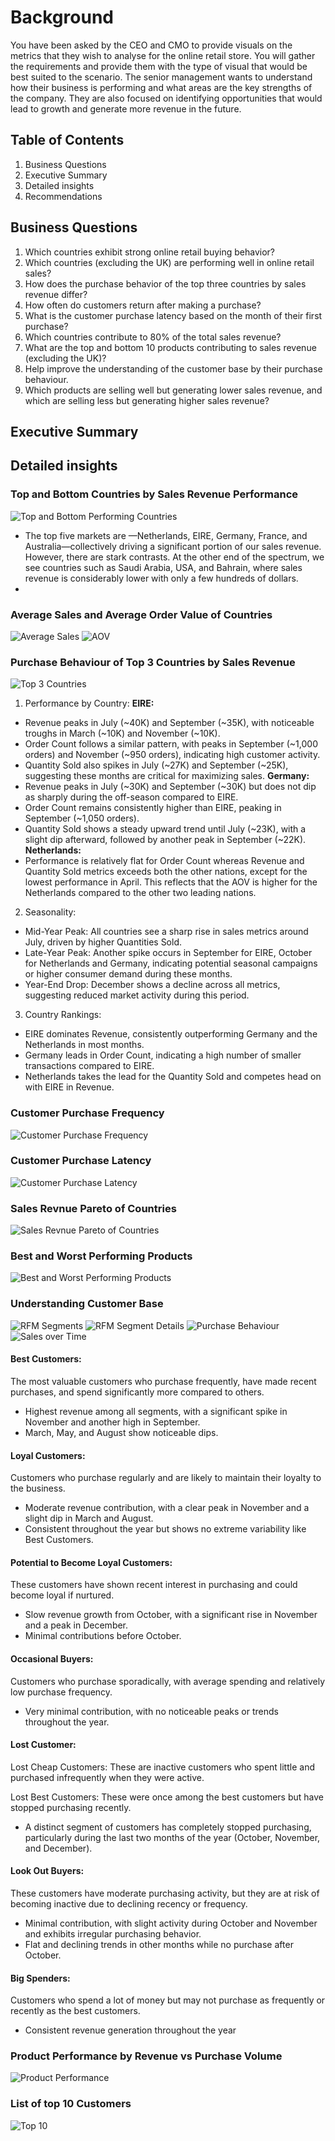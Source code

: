 # Background
You have been asked by the CEO and CMO to provide visuals on the metrics that they wish to analyse for the online retail store. You will gather the requirements and provide them with the type of visual that would be best suited to the scenario. The senior management wants to understand how their business is performing and what areas are the key strengths of the company. They are also focused on identifying opportunities that would lead to growth and generate more revenue in the future.

## Table of Contents
1. Business Questions
2. Executive Summary
3. Detailed insights
4. Recommendations

## Business Questions
1. Which countries exhibit strong online retail buying behavior?
2. Which countries (excluding the UK) are performing well in online retail sales?
3. How does the purchase behavior of the top three countries by sales revenue differ?
4. How often do customers return after making a purchase?
5. What is the customer purchase latency based on the month of their first purchase?
6. Which countries contribute to 80% of the total sales revenue?
7. What are the top and bottom 10 products contributing to sales revenue (excluding the UK)?
8.  Help improve the understanding of the customer base by their purchase behaviour.
9. Which products are selling well but generating lower sales revenue, and which are selling less but generating higher sales revenue?

## Executive Summary


## Detailed insights
### Top and Bottom Countries by Sales Revenue Performance
![Top and Bottom Performing Countries](Viz/Top_and_Bottom_Countries.png)
- The top five markets are —Netherlands, EIRE, Germany, France, and Australia—collectively driving a significant portion of our sales revenue. However, there are stark contrasts. At the other end of the spectrum, we see countries such as Saudi Arabia, USA, and Bahrain, where sales revenue is considerably lower with only a few hundreds of dollars.
- 
### Average Sales and Average Order Value of Countries
![Average Sales](Viz/Average_Sales_Revenue_of_Countries.png)
![AOV](Viz/AOV_of_Countries.png)
### Purchase Behaviour of Top 3 Countries by Sales Revenue
![Top 3 Countries](Viz/Top_3_Countries.png)
1. Performance by Country:
**EIRE:** 
- Revenue peaks in July (~40K) and September (~35K), with noticeable troughs in March (~10K) and November (~10K).
- Order Count follows a similar pattern, with peaks in September (~1,000 orders) and November (~950 orders), indicating high customer activity.
- Quantity Sold also spikes in July (~27K) and September (~25K), suggesting these months are critical for maximizing sales.
**Germany:**
- Revenue peaks in July (~30K) and September (~30K) but does not dip as sharply during the off-season compared to EIRE.
- Order Count remains consistently higher than EIRE, peaking in September (~1,050 orders).
- Quantity Sold shows a steady upward trend until July (~23K), with a slight dip afterward, followed by another peak in September (~22K).
**Netherlands:**
- Performance is relatively flat for Order Count whereas Revenue and Quantity Sold metrics exceeds both the other nations, except for the lowest performance in April. This reflects that the AOV is higher for the Netherlands compared to the other two leading nations.
2. Seasonality:
- Mid-Year Peak: All countries see a sharp rise in sales metrics around July, driven by higher Quantities Sold.
- Late-Year Peak: Another spike occurs in September for EIRE, October for Netherlands and Germany, indicating potential seasonal campaigns or higher consumer demand during these months.
- Year-End Drop: December shows a decline across all metrics, suggesting reduced market activity during this period.
3. Country Rankings:
- EIRE dominates Revenue, consistently outperforming Germany and the Netherlands in most months.
- Germany leads in Order Count, indicating a high number of smaller transactions compared to EIRE.
- Netherlands takes the lead for the Quantity Sold and competes head on with EIRE in Revenue. 

### Customer Purchase Frequency
![Customer Purchase Frequency]()
### Customer Purchase Latency 
![Customer Purchase Latency](Viz/Purchase_Latency.png)
### Sales Revnue Pareto of Countries
![Sales Revnue Pareto of Countries](Viz/Sales_Revenue_Pareto_for_Countries.png)
### Best and Worst Performing Products
![Best and Worst Performing Products](Viz/Top_and_Bottom_Products.png)
### Understanding Customer Base
![RFM Segments](Viz/RFM_Customer_Segments.png) 
![RFM Segment Details](Viz/RFM_Segment_Details.png)
![Purchase Behaviour](Viz/Purchase_Behaviour_of_RFM_Customer_Segments.png)
![Sales over Time](Viz/Sales_over_Time_for_RFM_Customer_Segments.png)

#### Best Customers:
The most valuable customers who purchase frequently, have made recent purchases, and spend significantly more compared to others.
- Highest revenue among all segments, with a significant spike in November and another high in September.
- March, May, and August show noticeable dips.
#### Loyal Customers:
Customers who purchase regularly and are likely to maintain their loyalty to the business.
- Moderate revenue contribution, with a clear peak in November and a slight dip in March and August.
- Consistent throughout the year but shows no extreme variability like Best Customers.
#### Potential to Become Loyal Customers:
These customers have shown recent interest in purchasing and could become loyal if nurtured.
- Slow revenue growth from October, with a significant rise in November and a peak in December.
- Minimal contributions before October.
#### Occasional Buyers: 
Customers who purchase sporadically, with average spending and relatively low purchase frequency.
- Very minimal contribution, with no noticeable peaks or trends throughout the year.
#### Lost Customer:
Lost Cheap Customers: These are inactive customers who spent little and purchased infrequently when they were active.

Lost Best Customers: These were once among the best customers but have stopped purchasing recently.
- A distinct segment of customers has completely stopped purchasing, particularly during the last two months of the year (October, November, and December).
#### Look Out Buyers:
These customers have moderate purchasing activity, but they are at risk of becoming inactive due to declining recency or frequency.
- Minimal contribution, with slight activity during October and November and exhibits irregular purchasing behavior.
- Flat and declining trends in other months while no purchase after October. 
#### Big Spenders:
Customers who spend a lot of money but may not purchase as frequently or recently as the best customers.
- Consistent revenue generation throughout the year

### Product Performance by Revenue vs Purchase Volume 
![Product Performance](Viz/Sales_Revenue_vs_Quantity_Purchased_of_Products.png)


### List of top 10 Customers
![Top 10](Viz/Top_10_Customers.png)

